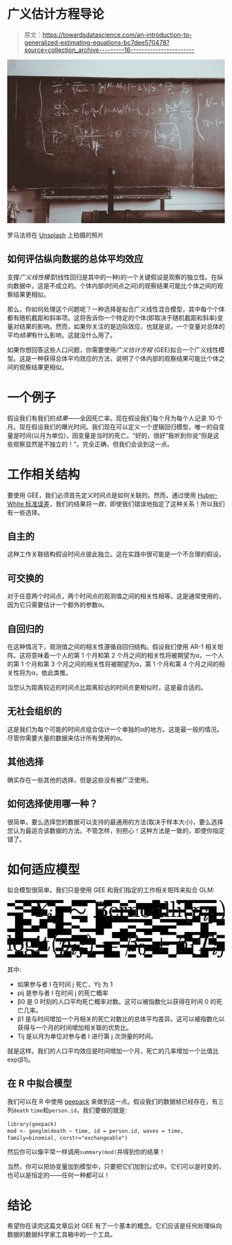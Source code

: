 # 广义估计方程导论

> 原文：<https://towardsdatascience.com/an-introduction-to-generalized-estimating-equations-bc7dee570478?source=collection_archive---------16----------------------->

![](img/27f4291d281694e17639dc99bb454150.png)

罗马法师在 [Unsplash](https://unsplash.com?utm_source=medium&utm_medium=referral) 上拍摄的照片

## 如何评估纵向数据的总体平均效应

支撑*广义线性模型*(线性回归是其中的一种)的一个关键假设是观察的独立性。在纵向数据中，这是不成立的。个体内部(时间点之间)的观察结果可能比个体之间的观察结果更相似。

那么，你如何处理这个问题呢？一种选择是拟合广义线性混合模型，其中每个个体都有随机截距和斜率项。这将告诉你一个特定的个体(即取决于随机截距和斜率)变量对结果的影响。然而，如果你关注的是边际效应，也就是说，一个变量对总体的平均*结果*有什么影响，这就没什么用了。

如果你想回答这些人口问题，你需要使用*广义估计方程* (GEE)拟合一个广义线性模型。这是一种获得总体平均效应的方法，说明了个体内部的观察结果可能比个体之间的观察结果更相似。

# 一个例子

假设我们有我们的*结果*——全因死亡率。现在假设我们每个月为每个人记录 10 个月。现在假设我们的曝光时间。我们现在可以定义一个逻辑回归模型，唯一的自变量是时间(以月为单位)，因变量是当时的死亡。“好的，很好”我听到你说“但是这些观察显然是不独立的！”。完全正确，但我们会谈到这一点。

# 工作相关结构

要使用 GEE，我们必须首先定义时间点是如何关联的。然而，通过使用 [Huber-White 标准误差](https://en.wikipedia.org/wiki/Heteroscedasticity-consistent_standard_errors)，我们的结果将*一致*，即使我们错误地指定了这种关系！所以我们有一些选择。

## 自主的

这种工作关联结构假设时间点彼此独立。这在实践中很可能是一个不合理的假设。

## 可交换的

对于任意两个时间点，两个时间点的观测值之间的相关性相等。这是通常使用的，因为它只需要估计一个额外的参数α。

## 自回归的

在这种情况下，观测值之间的相关性遵循自回归结构。假设我们使用 AR-1 相关矩阵。这将意味着一个人的第 1 个月和第 2 个月之间的相关性将被期望为α，一个人的第 1 个月和第 3 个月之间的相关性将被期望为α，第 1 个月和第 4 个月之间的相关性将为α，依此类推。

当您认为距离较近的时间点比距离较远的时间点更相似时，这是最合适的。

## 无社会组织的

这是我们为每个可能的时间点组合估计一个单独的α的地方。这是最一般的情况。尽管你需要大量的数据来估计所有使用的α。

## 其他选择

确实存在一些其他的选择，但是这些没有被广泛使用。

## 如何选择使用哪一种？

很简单。要么选择您的数据可以支持的最通用的方法(取决于样本大小)，要么选择您认为最适合该数据的方法。不管怎样，别担心！这种方法是一致的，即使你指定错了。

# 如何适应模型

拟合模型很简单。我们只是使用 GEE 和我们指定的工作相关矩阵来拟合 GLM:

![](img/52793cf4e5bed72eeccfdae90a948766.png)

其中:

*   如果参与者 I 在时间 j 死亡，Yij 为 1
*   pij 是参与者 I 在时间 j 的死亡概率
*   β0 是 0 时刻的人口平均死亡概率对数。这可以被指数化以获得在时间 0 的死亡几率。
*   β1 是与时间增加一个月相关的死亡对数比的总体平均差异。这可以被指数化以获得与一个月的时间增加相关联的优势比。
*   Tij 是以月为单位对参与者 I 进行第 j 次测量的时间。

就是这样。我们的人口平均效应是时间增加一个月，死亡的几率增加一个比值比 exp(β1)。

## 在 R 中拟合模型

我们可以在 R 中使用 [geepack](https://rdrr.io/cran/geepack/man/geeglm.html) 来做到这一点。假设我们的数据帧已经存在，有三列`death` `time`和`person.id`，我们要做的就是:

```
library(geepack)
mod <- geeglm(death ~ time, id = person.id, waves = time, family=binomial, corstr="exchangeable")
```

然后你可以像平常一样调用`summary(mod)`并得到你的结果！

当然，你可以把协变量加到模型中，只要把它们加到公式中。它们可以是时变的，也可以是恒定的——任何一种都可以！

# 结论

希望你在读完这篇文章后对 GEE 有了一个基本的概念。它们应该是任何处理纵向数据的数据科学家工具箱中的一个工具。